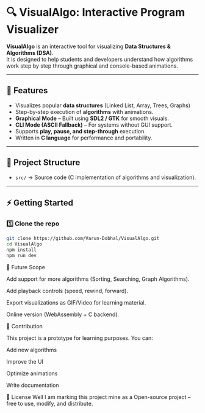 # 🔍 VisualAlgo: Interactive Program Visualizer

**VisualAlgo** is an interactive tool for visualizing **Data Structures & Algorithms (DSA)**.  
It is designed to help students and developers understand how algorithms work step by step through graphical and console-based animations.

---

## 🎯 Features

- Visualizes popular **data structures** (Linked List, Array, Trees, Graphs)
- Step-by-step execution of **algorithms** with animations.
- **Graphical Mode** – Built using **SDL2 / GTK** for smooth visuals.
- **CLI Mode (ASCII Fallback)** – For systems without GUI support.
- Supports **play, pause, and step-through** execution.
- Written in **C language** for performance and portability.

---

## 📂 Project Structure

- `src/` → Source code (C implementation of algorithms and visualization).

---

## ⚡ Getting Started

### 1️⃣ Clone the repo

```bash
git clone https://github.com/Varun-Dobhal/VisualAlgo.git
cd VisualAlgo
npm install
npm run dev
```

🚀 Future Scope

Add support for more algorithms (Sorting, Searching, Graph Algorithms).

Add playback controls (speed, rewind, forward).

Export visualizations as GIF/Video for learning material.

Online version (WebAssembly + C backend).

🤝 Contribution

This project is a prototype for learning purposes.
You can:

Add new algorithms

Improve the UI

Optimize animations

Write documentation

📜 License
Well I am marking this project mine as a Open-source project – free to use, modify, and distribute.
